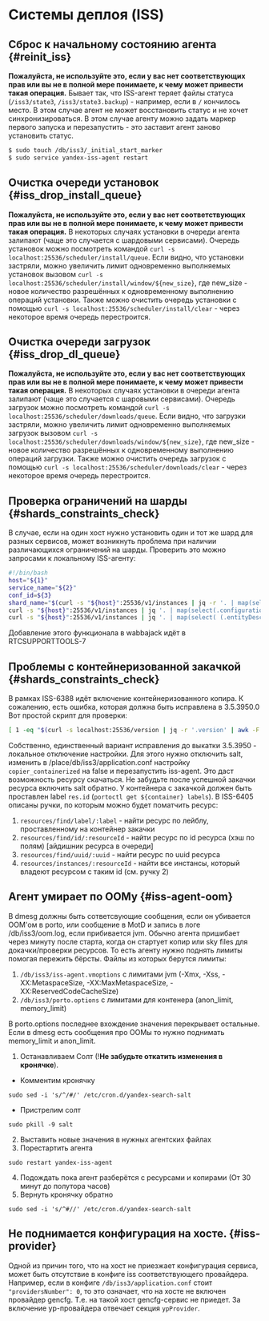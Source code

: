# Системы деплоя (ISS)
## Сброс к начальному состоянию агента {#reinit_iss}
**Пожалуйста, не используйте это, если у вас нет соответствующих прав или вы не в полной мере понимаете, к чему может привести такая операция.**
Бывает так, что ISS-агент теряет файлы статуса (`/iss3/state3`, `/iss3/state3.backup`) - например, если в `/` кончилось место. В этом случае агент не может восстановить статус и не хочет синхронизироваться. В этом случае агенту можно задать маркер первого запуска и перезапустить - это заставит агент заново установить статус.
```bash
$ sudo touch /db/iss3/_initial_start_marker
$ sudo service yandex-iss-agent restart
```

## Очистка очереди установок {#iss_drop_install_queue}
**Пожалуйста, не используйте это, если у вас нет соответствующих прав или вы не в полной мере понимаете, к чему может привести такая операция.**
В некоторых случаях установки в очереди агента залипают (чаще это случается с шардовыми сервисами).
Очередь установок можно посмотреть командой `curl -s localhost:25536/scheduler/install/queue`.
Если видно, что установки застряли, можно увеличить лимит одновременно выполняемых установок вызовом `curl -s localhost:25536/scheduler/install/window/${new_size}`, где new_size - новое количество разрешённых к одновременному выполнению операций установки.
Также можно очистить очередь установки с помощью  `curl -s localhost:25536/scheduler/install/clear` - через некоторое время очередь перестроится.

## Очистка очереди загрузок {#iss_drop_dl_queue}
**Пожалуйста, не используйте это, если у вас нет соответствующих прав или вы не в полной мере понимаете, к чему может привести такая операция.**
В некоторых случаях установки в очереди агента залипают (чаще это случается с шаровыми сервисами).
Очередь загрузок можно посмотреть командой `curl -s localhost:25536/scheduler/downloads/queue`.
Если видно, что загрузки застряли, можно увеличить лимит одновременно выполняемых загрузок вызовом `curl -s localhost:25536/scheduler/downloads/window/${new_size}`, где new_size - новое количество разрешённых к одновременному выполнению операций загрузки.
Также можно очистить очередь загрузок с помощью `curl -s localhost:25536/scheduler/downloads/clear` - через некоторое время очередь перестроится.

## Проверка ограничений на шарды {#shards_constraints_check}
В случае, если на один хост нужно установить один и тот же шард для разных сервисов, может возникнуть проблема при наличии различающихся ограничений на шарды.
Проверить это можно запросами к локальному ISS-агенту:

```bash
#!/bin/bash
host="${1}"
service_name="${2}"
conf_id=${3}
shard_name="$(curl -s "${host}":25536/v1/instances | jq -r '. | map(select(.configurationId.id == "'"${service_name}"'-'"${conf_id}"'"))[0].entityDescription | .properties.shard_name')"
curl -s "${host}":25536/v1/instances | jq '. | map(select(.configurationId.id == "'"${service_name}"'-'"${conf_id}"'"))[0].entityDescription.resources | map(select(.shardId == "'"${shard_name}"'"))[0]'
curl -s "${host}":25536/v1/instances | jq '. | map(select( (.entityDescription.resources  | map(select(.shardId == "'"${shard_name}"'")) | length) > 0)) | map ({"id": .configurationId.id, "slot": .slot.service, "constraints": .entityDescription.resources | map(select(.shardId == "'"${shard_name}"'"))[0].container.constraints})'
```
Добавление этого функционала в wabbajack идёт в RTCSUPPORTTOOLS-7

## Проблемы с контейнеризованной закачкой {#shards_constraints_check}
В рамках ISS-6388 идёт включение контейнеризованного копира. К сожалению, есть ошибка, которая должна быть исправлена в 3.5.3950.0
Вот простой скрипт для проверки:

```bash
[ 1 -eq "$(curl -s localhost:25536/version | jq -r '.version' | awk -F '.' '{if (( $1 <= 3 ) && ($2 <= 5) && ($3 <= 3950)) print 1; else print 0}')" ] && [ 'atrue' = "a$(cat /place/db/iss3/application.conf | jq -r '.agent.fetcher.containerized.copier_containerized')" ] && echo "Erroneous copier containerization" || echo "Seems that it is not known error"
```
Собственно, единственный вариант исправления до выкатки 3.5.3950 - локальное отключение настройки.
Для этого нужно отключить salt, изменить в /place/db/iss3/application.conf настройку `copier_containerized` на false и перезапустить iss-agent.
Это даст возможность ресурсу скачаться. Не забудьте после успешной закачки ресурса включить salt обратно.
У контейнера с закачкой должен быть проставлен label `res.id` (`portoctl get ${container} labels`).
В ISS-6405 описаны ручки, по которым можно будет поматчить ресурс:

1. `resources/find/label/:label` - найти ресурс по лейблу, проставленному на контейнер закачки
1. `resources/find/id/:resourceId` - найти ресурс по id ресурса (хэш по полям) [айдишник ресурса в очереди]
1. `resources/find/uuid/:uuid` - найти ресурс по uuid ресурса
1. `resources/instances/:resourceId` - найти все инстансы, который владеют ресурсом с таким id (см. ручку 2)

## Агент умирает по ООМу {#iss-agent-oom}
В dmesg должны быть сответсвующие сообщения, если он убивается OOM'ом в porto, или сообщение в MotD и запись в логе /db/iss3/oom.log, если прибивается jvm.
Обычно агента пришибает через минуту после старта, когда он стартует копир или sky files для докачки/проверки ресурсов.
То есть агенту нужно поднять лимиты помогая пережить бёрсты.
Файлы из которых берутся лимиты:

1. `/db/iss3/iss-agent.vmoptions` с лимитами jvm (-Xmx, -Xss, -XX:MetaspaceSize, -XX:MaxMetaspaceSize, -XX:ReservedCodeCacheSize)
1. `/db/iss3/porto.options` с лимитами для контенера (anon_limit, memory_limit)

В porto.options последнее вхождение значения перекрывает остальные.
Если в dmesg есть сообщения про ООМы то нужно поднимать memory_limit и anon_limit.

1. Останавливаем Солт (!**Не забудьте откатить изменения в кронячке**).

- Комментим кронячку

```
sudo sed -i 's/^/#/' /etc/cron.d/yandex-search-salt
```
- Пристрелим солт

```
sudo pkill -9 salt
```
2. Выставить новые значения в нужных агентских файлах
2. Порестартить агента

```
sudo restart yandex-iss-agent
```
4. Подождать пока агент разберётся с ресурсами и копирами (От 30 минут до полутора часов)
4. Вернуть кронячку обратно

```
sudo sed -i 's/^#//' /etc/cron.d/yandex-search-salt
```

## Не поднимается конфигурация на хосте. {#iss-provider}
Одной из причин того, что на хост не приезжает конфигурация сервиса, может быть отсутствие в конфиге iss соответствующего провайдера. Например, если в конфиге `/db/iss3/application.conf` стоит ```"providersNumber": 0```, то это означает, что на хосте не включен провайдер gencfg. Т.е. на такой хост gencfg-сервис не приедет. За включение yp-провайдера отвечает секция `ypProvider`.
